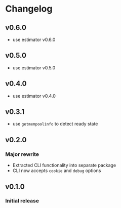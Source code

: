 # Changelog

## v0.6.0
- use estimator v0.6.0

## v0.5.0
- use estimator v0.5.0

## v0.4.0
- use estimator v0.4.0

## v0.3.1
- use `getmempoolinfo` to detect ready state

## v0.2.0
### Major rewrite
- Extracted CLI functionality into separate package
- CLI now accepts `cookie` and `debug` options

## v0.1.0
### Initial release
